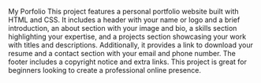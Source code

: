 My Porfolio
This project features a personal portfolio website built with HTML and CSS. It includes a header with your name or logo and a brief introduction, an about section with your image and bio, a skills section highlighting your expertise, and a projects section showcasing your work with titles and descriptions. Additionally, it provides a link to download your resume and a contact section with your email and phone number. The footer includes a copyright notice and extra links. This project is great for beginners looking to create a professional online presence.
